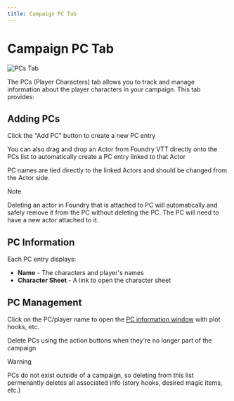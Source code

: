 ```yaml
---
title: Campaign PC Tab
---
```

# Campaign PC Tab
![PCs Tab](/assets/images/pcs-tab.webp)

The PCs (Player Characters) tab allows you to track and manage information about the player characters in your campaign. This tab provides:

## Adding PCs
Click the "Add PC" button to create a new PC entry

You can also drag and drop an Actor from Foundry VTT directly onto the PCs list to automatically create a PC entry linked to that Actor

PC names are tied directly to the linked Actors and should be changed from the Actor side.

> [!NOTE]
> Deleting an actor in Foundry that is attached to PC will automatically and safely remove it from the PC without deleting the PC.  The PC will need to have a new actor attached to it.

## PC Information
Each PC entry displays:
- **Name** - The characters and player's names 
- **Character Sheet** - A link to open the character sheet

## PC Management
Click on the PC/player name to open the [PC information window](/reference/content/pc) with plot hooks, etc.

Delete PCs using the action buttons when they're no longer part of the campaign 

> [!WARNING]
> PCs do not exist outside of a campaign, so deleting from this list permenantly deletes all associated info (story hooks, desired magic items, etc.)
